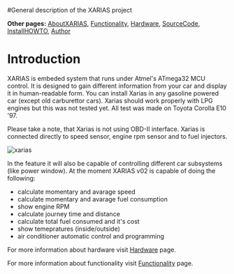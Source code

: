 ﻿#General description of the XARIAS project

**Other pages:** [AboutXARIAS](AboutXARIAS.md), [Functionality](Functionality.md), [Hardware](Hardware.md), [SourceCode](SourceCode.md), [InstallHOWTO](InstallHOWTO.md), [Author](Author.md)

# Introduction #

XARIAS is embeded system that runs under Atmel's ATmega32 MCU control. It is designed to gain different information from your car and display it in human-readable form. You can install Xarias in any gasoline powered car (except old carburettor cars). Xarias should work properly with LPG engines but this was not tested yet. All test was made on Toyota Corolla E10 '97.

Please take a note, that Xarias is not using OBD-II interface. Xarias is connected directly to speed sensor, engine rpm sensor and to fuel injectors.

![xarias](http://lh6.ggpht.com/xtensa/SGq1u_mMI2I/AAAAAAAABlc/kVrQHKuW6UE/P1160466.jpg?imgmax=720)

In the feature it will also be capable of controlling different car subsystems (like power window). At the moment XARIAS v02 is capable of doing the following:
  * calculate momentary and avarage speed
  * calculate momentary and avarage fuel consumption
  * show engine RPM
  * calculate journey time and distance
  * calculate total fuel consumed and it's cost
  * show temepratures (inside/outside)
  * air conditioner automatic control and programming

For more information about hardware visit [Hardware](Hardware.md) page.

For more information about functionality visit [Functionality](Functionality.md) page.
